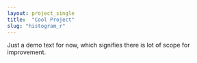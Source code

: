 ```yaml
---
layout: project_single
title:  "Cool Project"
slug: "histogram_r"
---
```

Just a demo text for now, which signifies there is lot of scope for improvement.
